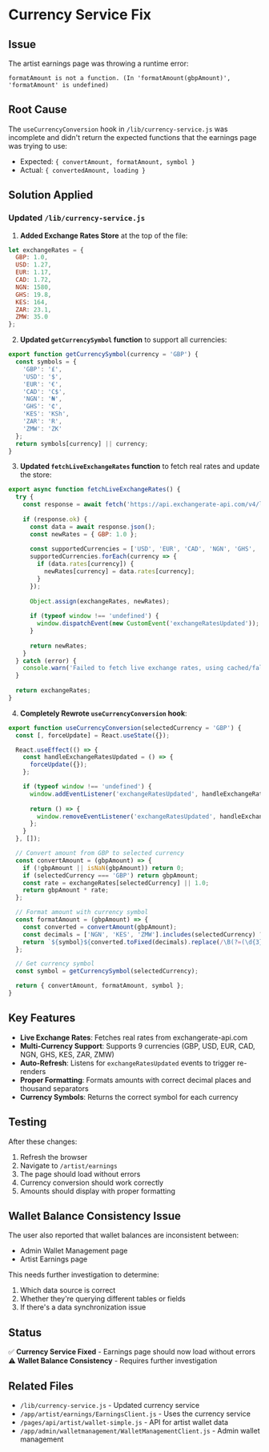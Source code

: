 # Currency Service Fix

## Issue
The artist earnings page was throwing a runtime error:
```
formatAmount is not a function. (In 'formatAmount(gbpAmount)', 'formatAmount' is undefined)
```

## Root Cause
The `useCurrencyConversion` hook in `/lib/currency-service.js` was incomplete and didn't return the expected functions that the earnings page was trying to use:
- Expected: `{ convertAmount, formatAmount, symbol }`
- Actual: `{ convertedAmount, loading }`

## Solution Applied

### Updated `/lib/currency-service.js`

1. **Added Exchange Rates Store** at the top of the file:
```javascript
let exchangeRates = {
  GBP: 1.0,
  USD: 1.27,
  EUR: 1.17, 
  CAD: 1.72,
  NGN: 1580,
  GHS: 19.8,
  KES: 164,
  ZAR: 23.1,
  ZMW: 35.0
};
```

2. **Updated `getCurrencySymbol` function** to support all currencies:
```javascript
export function getCurrencySymbol(currency = 'GBP') {
  const symbols = {
    'GBP': '£',
    'USD': '$',
    'EUR': '€',
    'CAD': 'C$',
    'NGN': '₦',
    'GHS': '₵',
    'KES': 'KSh',
    'ZAR': 'R',
    'ZMW': 'ZK'
  };
  return symbols[currency] || currency;
}
```

3. **Updated `fetchLiveExchangeRates` function** to fetch real rates and update the store:
```javascript
export async function fetchLiveExchangeRates() {
  try {
    const response = await fetch('https://api.exchangerate-api.com/v4/latest/GBP');
    
    if (response.ok) {
      const data = await response.json();
      const newRates = { GBP: 1.0 };
      
      const supportedCurrencies = ['USD', 'EUR', 'CAD', 'NGN', 'GHS', 'KES', 'ZAR', 'ZMW'];
      supportedCurrencies.forEach(currency => {
        if (data.rates[currency]) {
          newRates[currency] = data.rates[currency];
        }
      });
      
      Object.assign(exchangeRates, newRates);
      
      if (typeof window !== 'undefined') {
        window.dispatchEvent(new CustomEvent('exchangeRatesUpdated'));
      }
      
      return newRates;
    }
  } catch (error) {
    console.warn('Failed to fetch live exchange rates, using cached/fallback rates');
  }
  
  return exchangeRates;
}
```

4. **Completely Rewrote `useCurrencyConversion` hook**:
```javascript
export function useCurrencyConversion(selectedCurrency = 'GBP') {
  const [, forceUpdate] = React.useState({});

  React.useEffect(() => {
    const handleExchangeRatesUpdated = () => {
      forceUpdate({});
    };

    if (typeof window !== 'undefined') {
      window.addEventListener('exchangeRatesUpdated', handleExchangeRatesUpdated);
      
      return () => {
        window.removeEventListener('exchangeRatesUpdated', handleExchangeRatesUpdated);
      };
    }
  }, []);

  // Convert amount from GBP to selected currency
  const convertAmount = (gbpAmount) => {
    if (!gbpAmount || isNaN(gbpAmount)) return 0;
    if (selectedCurrency === 'GBP') return gbpAmount;
    const rate = exchangeRates[selectedCurrency] || 1.0;
    return gbpAmount * rate;
  };

  // Format amount with currency symbol
  const formatAmount = (gbpAmount) => {
    const converted = convertAmount(gbpAmount);
    const decimals = ['NGN', 'KES', 'ZMW'].includes(selectedCurrency) ? 0 : 2;
    return `${symbol}${converted.toFixed(decimals).replace(/\B(?=(\d{3})+(?!\d))/g, ',')}`;
  };

  // Get currency symbol
  const symbol = getCurrencySymbol(selectedCurrency);

  return { convertAmount, formatAmount, symbol };
}
```

## Key Features
- **Live Exchange Rates**: Fetches real rates from exchangerate-api.com
- **Multi-Currency Support**: Supports 9 currencies (GBP, USD, EUR, CAD, NGN, GHS, KES, ZAR, ZMW)
- **Auto-Refresh**: Listens for `exchangeRatesUpdated` events to trigger re-renders
- **Proper Formatting**: Formats amounts with correct decimal places and thousand separators
- **Currency Symbols**: Returns the correct symbol for each currency

## Testing
After these changes:
1. Refresh the browser
2. Navigate to `/artist/earnings`
3. The page should load without errors
4. Currency conversion should work correctly
5. Amounts should display with proper formatting

## Wallet Balance Consistency Issue
The user also reported that wallet balances are inconsistent between:
- Admin Wallet Management page
- Artist Earnings page

This needs further investigation to determine:
1. Which data source is correct
2. Whether they're querying different tables or fields
3. If there's a data synchronization issue

## Status
✅ **Currency Service Fixed** - Earnings page should now load without errors
⚠️ **Wallet Balance Consistency** - Requires further investigation

## Related Files
- `/lib/currency-service.js` - Updated currency service
- `/app/artist/earnings/EarningsClient.js` - Uses the currency service
- `/pages/api/artist/wallet-simple.js` - API for artist wallet data
- `/app/admin/walletmanagement/WalletManagementClient.js` - Admin wallet management


